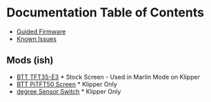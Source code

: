 ﻿# Documentation Table of Contents

- [Guided Firmware](Guided_Firmware_Readme.md)
- [Known Issues](Known_Issues.md)

## Mods (ish)
- [BTT TFT35-E3](Klipper/mods/TFT35-E3.md) * Stock Screen - Used in Marlin Mode on Klipper
- [BTT PiTFT50 Screen](Klipper/mods/TFT50.md) * Klipper Only
- [degree Sensor Switch](Klipper/mods/degree_sensor_switch.md) * Klipper Only